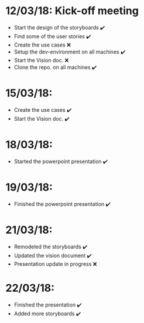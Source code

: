 # 12/03/18: Kick-off meeting
  - Start the design of the storyboards :heavy_check_mark:
  - Find some of the user stories :heavy_check_mark:
  - Create the use cases :x:
  - Setup the dev-environment on all machines :heavy_check_mark:
  - Start the Vision doc. :x:
  - Clone the repo. on all machines :heavy_check_mark:

# 15/03/18:
  - Create the use cases :heavy_check_mark:
  - Start the Vision doc. :heavy_check_mark:
# 18/03/18: 
  - Started the powerpoint presentation :heavy_check_mark:

# 19/03/18:
  - Finished the powerpoint presentation :heavy_check_mark:

# 21/03/18:
  - Remodeled the storyboards :heavy_check_mark:
  - Updated the vision document :heavy_check_mark:
  - Presentation update in progress :x:
  
# 22/03/18:
  - Finished the presentation :heavy_check_mark:
  - Added more storyboards :heavy_check_mark:

